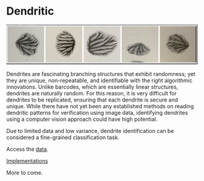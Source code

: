 # Dendritic

![alt text](https://github.com/bjhaj/Dendritic/blob/main/results/dend1.png)

Dendrites are fascinating branching structures that exhibit
randomness; yet they are unique, non-repeatable, and identifiable
with the right algorithmic innovations. Unlike barcodes,
which are essentially linear structures, dendrites are naturally
random. For this reason, it is very difficult for dendrites to be
replicated, ensuring that each dendrite is secure and unique.
While there have not yet been any established methods on
reading dendritic patterns for verification using image data,
identifying dendrites using a computer vision approach could
have high potential. 

Due to limited data and low variance, dendrite identification 
can be considered a fine-grained classification task.

Access the [data](https://drive.google.com/drive/folders/13fi2c26jC9bgEhUhBvfG8nAqOZridZEp?usp=drive_link).

[Implementations](https://github.com/bjhaj/Dendritic/tree/main/notebooks)

More to come.
